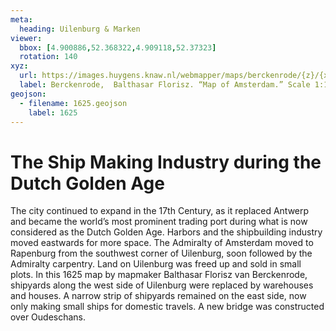 ```yaml
---
meta:
  heading: Uilenburg & Marken
viewer:
  bbox: [4.900886,52.368322,4.909118,52.37323]
  rotation: 140
xyz:
  url: https://images.huygens.knaw.nl/webmapper/maps/berckenrode/{z}/{x}/{y}.png
  label: Berckenrode,  Balthasar Florisz. “Map of Amsterdam.” Scale 1:1,950. Stadsarchief Amsterdam. Published by Philips Molenvliet, 1625. Orientation; south-southwest above. The map demonstrates that the shipbuilding industry populated the islands of Uilenburg and Marken. 
geojson:
  - filename: 1625.geojson
    label: 1625
---
```

# The Ship Making Industry during the Dutch Golden Age
The city continued to expand in the 17th Century, as it replaced Antwerp and became the world’s most prominent trading port during what is now considered as the Dutch Golden Age. Harbors and the shipbuilding industry moved eastwards for more space. The Admiralty of Amsterdam moved to Rapenburg from the southwest corner of Uilenburg, soon followed by the Admiralty carpentry. Land on Uilenburg was freed up and sold in small plots. In this 1625 map by mapmaker Balthasar Florisz van Berckenrode, shipyards along the west side of Uilenburg were replaced by warehouses and houses. A narrow strip of shipyards remained on the east side, now only making small ships for domestic travels. A new bridge was constructed over Oudeschans. 
